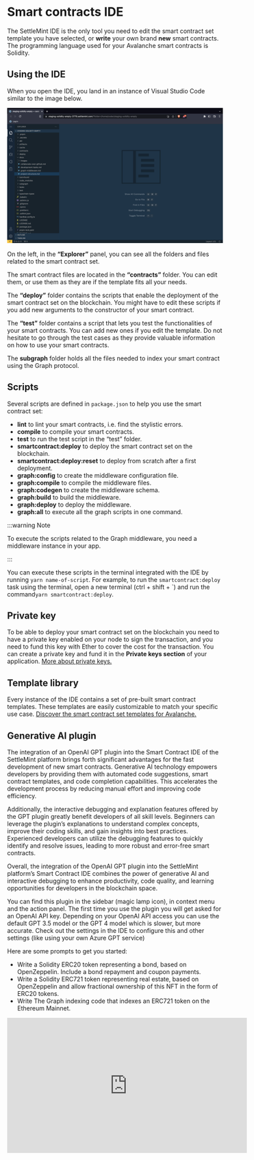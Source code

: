 # Smart contracts IDE

The SettleMint IDE is the only tool you need to edit the smart contract set template you have selected, or **write** your own brand **new** smart contracts. The programming language used for your Avalanche smart contracts is Solidity.

## Using the IDE

When you open the IDE, you land in an instance of Visual Studio Code similar to the image below.

![ide](../../../static/img/blockchain-guide/IDE.png)

On the left, in the **“Explorer”** panel, you can see all the folders and files related to the smart contract set.

The smart contract files are located in the **“contracts”** folder. You can edit them, or use them as they are if the template fits all your needs.

The **“deploy”** folder contains the scripts that enable the deployment of the smart contract set on the blockchain. You might have to edit these scripts if you add new arguments to the constructor of your smart contract.

The **“test”** folder contains a script that lets you test the functionalities of your smart contracts. You can add new ones if you edit the template. Do not hesitate to go through the test cases as they provide valuable information on how to use your smart contracts.

The **subgraph** folder holds all the files needed to index your smart contract using the Graph protocol.

## Scripts

Several scripts are defined in `package.json` to help you use the smart contract set:

- **lint** to lint your smart contracts, i.e. find the stylistic errors.
- **compile** to compile your smart contracts.
- **test** to run the test script in the “test” folder.
- **smartcontract:deploy** to deploy the smart contract set on the blockchain.
- **smartcontract:deploy:reset** to deploy from scratch after a first deployment.
- **graph:config** to create the middleware configuration file.
- **graph:compile** to compile the middleware files.
- **graph:codegen** to create the middleware schema.
- **graph:build** to build the middleware.
- **graph:deploy** to deploy the middleware.
- **graph:all** to execute all the graph scripts in one command.

:::warning Note

To execute the scripts related to the Graph middleware, you need a middleware instance in your app.

:::

You can execute these scripts in the terminal integrated with the IDE by running `yarn name-of-script`.
For example, to run the `smartcontract:deploy` task using the terminal, open a new terminal (ctrl + shift + \`) and run the command`yarn smartcontract:deploy`.

## Private key

To be able to deploy your smart contract set on the blockchain you need to have a private key enabled on your node to sign the transaction, and you need to fund this key with Ether to cover the cost for the transaction. You can create a private key and fund it in the **Private keys section** of your application. [More about private keys.](../../using-platform/17_private-keys.md)

## Template library

Every instance of the IDE contains a set of pre-built smart contract templates. These templates are easily customizable to match your specific use case. [Discover the smart contract set templates for Avalanche.](../2_Avalanche/Template-library/1_avalanche-erc-20.md)

## Generative AI plugin

The integration of an OpenAI GPT plugin into the Smart Contract IDE of the SettleMint platform brings forth significant advantages for the fast development of new smart contracts. Generative AI technology empowers developers by providing them with automated code suggestions, smart contract templates, and code completion capabilities. This accelerates the development process by reducing manual effort and improving code efficiency.

Additionally, the interactive debugging and explanation features offered by the GPT plugin greatly benefit developers of all skill levels. Beginners can leverage the plugin’s explanations to understand complex concepts, improve their coding skills, and gain insights into best practices. Experienced developers can utilize the debugging features to quickly identify and resolve issues, leading to more robust and error-free smart contracts.

Overall, the integration of the OpenAI GPT plugin into the SettleMint platform’s Smart Contract IDE combines the power of generative AI and interactive debugging to enhance productivity, code quality, and learning opportunities for developers in the blockchain space.

You can find this plugin in the sidebar (magic lamp icon), in context menu and the action panel. The first time you use the plugin you will get asked for an OpenAI API key. Depending on your OpenAI API access you can use the default GPT 3.5 model or the GPT 4 model which is slower, but more accurate. Check out the settings in the IDE to configure this and other settings (like using your own Azure GPT service)

Here are some prompts to get you started:

- Write a Solidity ERC20 token representing a bond, based on OpenZeppelin. Include a bond repayment and coupon payments.
- Write a Solidity ERC721 token representing real estate, based on OpenZeppelin and allow fractional ownership of this NFT in the form of ERC20 tokens.
- Write The Graph indexing code that indexes an ERC721 token on the Ethereum Mainnet.

<iframe width="560" height="315" src="https://www.youtube-nocookie.com/embed/-e4weLqbYjk" title="YouTube video player" frameborder="0" allow="accelerometer; autoplay; clipboard-write; encrypted-media; gyroscope; picture-in-picture; web-share" allowfullscreen></iframe>
